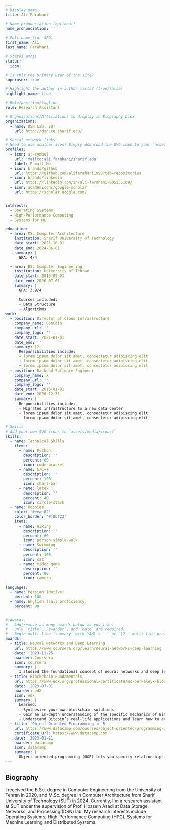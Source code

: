 ```yaml
---
# Display name
title: Ali Farahani

# Name pronunciation (optional)
name_pronunciation: ''

# Full name (for SEO)
first_name: Ali
last_name: Farahani

# Status emoji
status:
  icon: 

# Is this the primary user of the site?
superuser: true

# Highlight the author in author lists? (true/false)
highlight_name: true

# Role/position/tagline
role: Research Assistant

# Organizations/Affiliations to display in Biography blox
organizations:
  - name: DSN Lab, SUT
    url: http://dsn.ce.sharif.edu/

# Social network links
# Need to use another icon? Simply download the SVG icon to your `assets/media/icons/` folder.
profiles:
  - icon: at-symbol
    url: 'mailto:ali.farahani@sharif.edu'
    label: E-mail Me
  - icon: brands/github
    url: https://github.com/alifarahani1998?tab=repositories
  - icon: brands/linkedin
    url: https://linkedin.com/in/ali-farahani-005235169/
  - icon: academicons/google-scholar
    url: https://scholar.google.com/


interests:
  - Operating Systems
  - High-Performance Computing
  - Systems for ML

education:
  - area: MSc Computer Architecture
    institution: Sharif University of Technology
    date_start: 2021-10-01
    date_end: 2024-06-01
    summary: |
      GPA: 4/4

  - area: BSc Computer Engineering
    institution: University of Tehran
    date_start: 2016-09-01
    date_end: 2020-07-01
    summary: |
      GPA: 3.9/4
      
      Courses included:
      - Data Structure
      - Algorithms
work:
  - position: Director of Cloud Infrastructure
    company_name: GenCoin
    company_url: ''
    company_logo: ''
    date_start: 2021-01-01
    date_end: ''
    summary: |2-
      Responsibilities include:
      - lorem ipsum dolor sit amet, consectetur adipiscing elit
      - lorem ipsum dolor sit amet, consectetur adipiscing elit
      - lorem ipsum dolor sit amet, consectetur adipiscing elit
  - position: Backend Software Engineer
    company_name: X
    company_url: ''
    company_logo: ''
    date_start: 2016-01-01
    date_end: 2020-12-31
    summary: |
      Responsibilities include:
      - Migrated infrastructure to a new data center
      - lorem ipsum dolor sit amet, consectetur adipiscing elit
      - lorem ipsum dolor sit amet, consectetur adipiscing elit

# Skills
# Add your own SVG icons to `assets/media/icons/`
skills:
  - name: Technical Skills
    items:
      - name: Python
        description: ''
        percent: 80
        icon: code-bracket
      - name: C/C++
        description: ''
        percent: 100
        icon: chart-bar
      - name: latex
        description: ''
        percent: 40
        icon: circle-stack
  - name: Hobbies
    color: '#eeac02'
    color_border: '#f0bf23'
    items:
      - name: Hiking
        description: ''
        percent: 60
        icon: person-simple-walk
      - name: Swimming
        description: ''
        percent: 100
        icon: cat
      - name: Video game
        description: ''
        percent: 80
        icon: camera

languages:
  - name: Persian (Native)
    percent: 100
  - name: English (Full proficiency)
    percent: 90


# Awards.
#   Add/remove as many awards below as you like.
#   Only `title`, `awarder`, and `date` are required.
#   Begin multi-line `summary` with YAML's `|` or `|2-` multi-line prefix and indent 2 spaces below.
awards:
  - title: Neural Networks and Deep Learning
    url: https://www.coursera.org/learn/neural-networks-deep-learning
    date: '2023-11-25'
    awarder: Coursera
    icon: coursera
    summary: |
      I studied the foundational concept of neural networks and deep learning. By the end, I was familiar with the significant technological trends driving the rise of deep learning; build, train, and apply fully connected deep neural networks; implement efficient (vectorized) neural networks; identify key parameters in a neural network’s architecture; and apply deep learning to your own applications.
  - title: Blockchain Fundamentals
    url: https://www.edx.org/professional-certificate/uc-berkeleyx-blockchain-fundamentals
    date: '2023-07-01'
    awarder: edX
    icon: edx
    summary: |
      Learned:
      - Synthesize your own blockchain solutions
      - Gain an in-depth understanding of the specific mechanics of Bitcoin
      - Understand Bitcoin’s real-life applications and learn how to attack and destroy Bitcoin, Ethereum, smart contracts and Dapps, and alternatives to Bitcoin’s Proof-of-Work consensus algorithm
  - title: 'Object-Oriented Programming in R'
    url: https://www.datacamp.com/courses/object-oriented-programming-with-s3-and-r6-in-r
    certificate_url: https://www.datacamp.com
    date: '2023-01-21'
    awarder: datacamp
    icon: datacamp
    summary: |
      Object-oriented programming (OOP) lets you specify relationships between functions and the objects that they can act on, helping you manage complexity in your code. This is an intermediate level course, providing an introduction to OOP, using the S3 and R6 systems. S3 is a great day-to-day R programming tool that simplifies some of the functions that you write. R6 is especially useful for industry-specific analyses, working with web APIs, and building GUIs.
---
```


## Biography

I received the B.Sc. degree in Computer Engineering from the University of Tehran in 2020, and M.Sc. degree in Computer Architecture from Sharif University of Technology (SUT) in 2024. Currently, I'm a research assistant at SUT under the supervision of Prof. Hossein Asadi at Data Storage, Networks, and Processing (DSN) lab. My research interests include Operating Systems, High-Performance Computing (HPC), Systems for Machine Learning and Distributed Systems.
